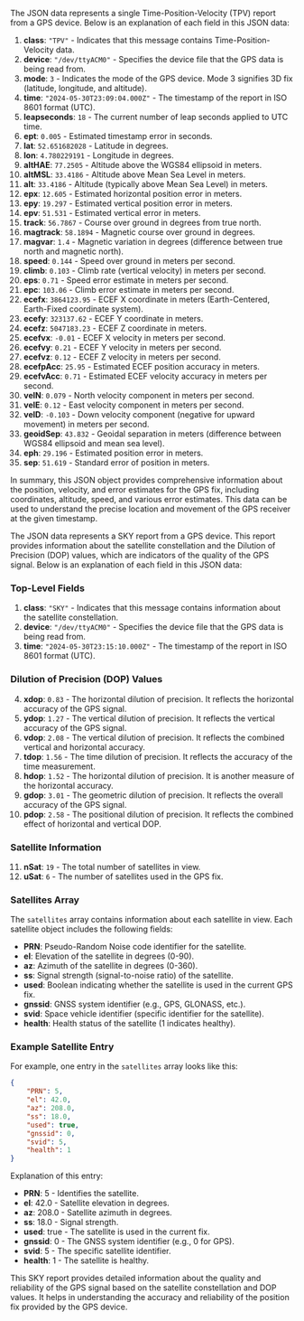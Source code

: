 The JSON data represents a single Time-Position-Velocity (TPV) report from a GPS device. Below is an explanation of each field in this JSON data:

1. **class**: `"TPV"` - Indicates that this message contains Time-Position-Velocity data.
2. **device**: `"/dev/ttyACM0"` - Specifies the device file that the GPS data is being read from.
3. **mode**: `3` - Indicates the mode of the GPS device. Mode 3 signifies 3D fix (latitude, longitude, and altitude).
4. **time**: `"2024-05-30T23:09:04.000Z"` - The timestamp of the report in ISO 8601 format (UTC).
5. **leapseconds**: `18` - The current number of leap seconds applied to UTC time.
6. **ept**: `0.005` - Estimated timestamp error in seconds.
7. **lat**: `52.651682028` - Latitude in degrees.
8. **lon**: `4.780229191` - Longitude in degrees.
9. **altHAE**: `77.2505` - Altitude above the WGS84 ellipsoid in meters.
10. **altMSL**: `33.4186` - Altitude above Mean Sea Level in meters.
11. **alt**: `33.4186` - Altitude (typically above Mean Sea Level) in meters.
12. **epx**: `12.605` - Estimated horizontal position error in meters.
13. **epy**: `19.297` - Estimated vertical position error in meters.
14. **epv**: `51.531` - Estimated vertical error in meters.
15. **track**: `56.7867` - Course over ground in degrees from true north.
16. **magtrack**: `58.1894` - Magnetic course over ground in degrees.
17. **magvar**: `1.4` - Magnetic variation in degrees (difference between true north and magnetic north).
18. **speed**: `0.144` - Speed over ground in meters per second.
19. **climb**: `0.103` - Climb rate (vertical velocity) in meters per second.
20. **eps**: `0.71` - Speed error estimate in meters per second.
21. **epc**: `103.06` - Climb error estimate in meters per second.
22. **ecefx**: `3864123.95` - ECEF X coordinate in meters (Earth-Centered, Earth-Fixed coordinate system).
23. **ecefy**: `323137.62` - ECEF Y coordinate in meters.
24. **ecefz**: `5047183.23` - ECEF Z coordinate in meters.
25. **ecefvx**: `-0.01` - ECEF X velocity in meters per second.
26. **ecefvy**: `0.21` - ECEF Y velocity in meters per second.
27. **ecefvz**: `0.12` - ECEF Z velocity in meters per second.
28. **ecefpAcc**: `25.95` - Estimated ECEF position accuracy in meters.
29. **ecefvAcc**: `0.71` - Estimated ECEF velocity accuracy in meters per second.
30. **velN**: `0.079` - North velocity component in meters per second.
31. **velE**: `0.12` - East velocity component in meters per second.
32. **velD**: `-0.103` - Down velocity component (negative for upward movement) in meters per second.
33. **geoidSep**: `43.832` - Geoidal separation in meters (difference between WGS84 ellipsoid and mean sea level).
34. **eph**: `29.196` - Estimated position error in meters.
35. **sep**: `51.619` - Standard error of position in meters.

In summary, this JSON object provides comprehensive information about the position, velocity, and error estimates for the GPS fix, including coordinates, altitude, speed, and various error estimates. This data can be used to understand the precise location and movement of the GPS receiver at the given timestamp.




The JSON data represents a SKY report from a GPS device. This report provides information about the satellite constellation and the Dilution of Precision (DOP) values, which are indicators of the quality of the GPS signal. Below is an explanation of each field in this JSON data:

### Top-Level Fields

1. **class**: `"SKY"` - Indicates that this message contains information about the satellite constellation.
2. **device**: `"/dev/ttyACM0"` - Specifies the device file that the GPS data is being read from.
3. **time**: `"2024-05-30T23:15:10.000Z"` - The timestamp of the report in ISO 8601 format (UTC).

### Dilution of Precision (DOP) Values

4. **xdop**: `0.83` - The horizontal dilution of precision. It reflects the horizontal accuracy of the GPS signal.
5. **ydop**: `1.27` - The vertical dilution of precision. It reflects the vertical accuracy of the GPS signal.
6. **vdop**: `2.08` - The vertical dilution of precision. It reflects the combined vertical and horizontal accuracy.
7. **tdop**: `1.56` - The time dilution of precision. It reflects the accuracy of the time measurement.
8. **hdop**: `1.52` - The horizontal dilution of precision. It is another measure of the horizontal accuracy.
9. **gdop**: `3.01` - The geometric dilution of precision. It reflects the overall accuracy of the GPS signal.
10. **pdop**: `2.58` - The positional dilution of precision. It reflects the combined effect of horizontal and vertical DOP.

### Satellite Information

11. **nSat**: `19` - The total number of satellites in view.
12. **uSat**: `6` - The number of satellites used in the GPS fix.

### Satellites Array

The `satellites` array contains information about each satellite in view. Each satellite object includes the following fields:

- **PRN**: Pseudo-Random Noise code identifier for the satellite.
- **el**: Elevation of the satellite in degrees (0-90).
- **az**: Azimuth of the satellite in degrees (0-360).
- **ss**: Signal strength (signal-to-noise ratio) of the satellite.
- **used**: Boolean indicating whether the satellite is used in the current GPS fix.
- **gnssid**: GNSS system identifier (e.g., GPS, GLONASS, etc.).
- **svid**: Space vehicle identifier (specific identifier for the satellite).
- **health**: Health status of the satellite (1 indicates healthy).

### Example Satellite Entry

For example, one entry in the `satellites` array looks like this:

```json
{
    "PRN": 5,
    "el": 42.0,
    "az": 208.0,
    "ss": 18.0,
    "used": true,
    "gnssid": 0,
    "svid": 5,
    "health": 1
}
```

Explanation of this entry:
- **PRN**: 5 - Identifies the satellite.
- **el**: 42.0 - Satellite elevation in degrees.
- **az**: 208.0 - Satellite azimuth in degrees.
- **ss**: 18.0 - Signal strength.
- **used**: true - The satellite is used in the current fix.
- **gnssid**: 0 - The GNSS system identifier (e.g., 0 for GPS).
- **svid**: 5 - The specific satellite identifier.
- **health**: 1 - The satellite is healthy.

This SKY report provides detailed information about the quality and reliability of the GPS signal based on the satellite constellation and DOP values. It helps in understanding the accuracy and reliability of the position fix provided by the GPS device.
